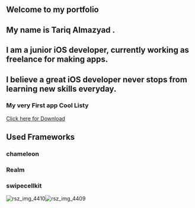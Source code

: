   ## Welcome to my portfolio

## My name is Tariq Almazyad . 
## I am a junior iOS developer, currently working as freelance for making apps. 
## I believe a great iOS developer never stops from learning new skills everyday.



### My very First app **Cool Listy**
[Click here for Download](https://apps.apple.com/us/app/cool-listy/id1495567728?ls=1)

## Used Frameworks 
### chameleon  
### Realm
### swipecellkit
![rsz_img_4410](https://user-images.githubusercontent.com/34104180/72783093-8dc7e180-3bf3-11ea-8269-11fe7acec819.png)![rsz_img_4409](https://user-images.githubusercontent.com/34104180/72783141-b5b74500-3bf3-11ea-9411-6da868bbed6b.png)



